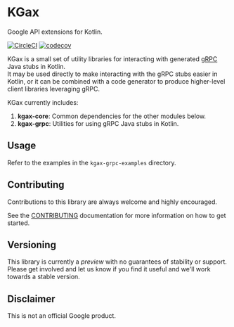 # KGax

Google API extensions for Kotlin.

[![CircleCI](https://circleci.com/gh/googleapis/gax-kotlin/tree/master.svg?style=svg)](https://circleci.com/gh/googleapis/gax-kotlin/tree/master)
[![codecov](https://codecov.io/gh/googleapis/gax-kotlin/branch/master/graph/badge.svg)](https://codecov.io/gh/googleapis/gax-kotlin)

KGax is a small set of utility libraries for interacting with generated [gRPC](https://grpc.io/) Java stubs in Kotlin.  
It may be used directly to make interacting with the gRPC stubs easier in Kotlin, or it can be combined with 
a code generator to produce higher-level client libraries leveraging gRPC. 

KGax currently includes:

  1. **kgax-core**: Common dependencies for the other modules below.
  1. **kgax-grpc**: Utilities for using gRPC Java stubs in Kotlin.

## Usage

Refer to the examples in the `kgax-grpc-examples` directory.

## Contributing

Contributions to this library are always welcome and highly encouraged.

See the [CONTRIBUTING](CONTRIBUTING.md) documentation for more information on how to get started.

## Versioning

This library is currently a *preview* with no guarantees of stability or support. Please get involved and let us know
if you find it useful and we'll work towards a stable version.

## Disclaimer

This is not an official Google product.
